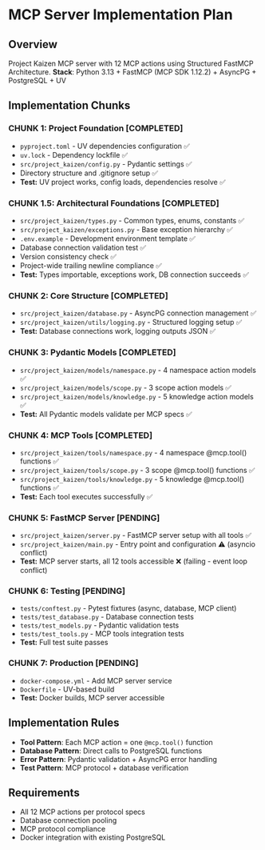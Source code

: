 # MCP Server Implementation Plan

## Overview
Project Kaizen MCP server with 12 MCP actions using Structured FastMCP Architecture.
**Stack**: Python 3.13 + FastMCP (MCP SDK 1.12.2) + AsyncPG + PostgreSQL + UV

## Implementation Chunks

### **CHUNK 1: Project Foundation** [COMPLETED]
- `pyproject.toml` - UV dependencies configuration ✅
- `uv.lock` - Dependency lockfile ✅
- `src/project_kaizen/config.py` - Pydantic settings ✅
- Directory structure and .gitignore setup ✅
- **Test:** UV project works, config loads, dependencies resolve ✅

### **CHUNK 1.5: Architectural Foundations** [COMPLETED]
- `src/project_kaizen/types.py` - Common types, enums, constants ✅
- `src/project_kaizen/exceptions.py` - Base exception hierarchy ✅
- `.env.example` - Development environment template ✅
- Database connection validation test ✅
- Version consistency check ✅
- Project-wide trailing newline compliance ✅
- **Test:** Types importable, exceptions work, DB connection succeeds ✅

### **CHUNK 2: Core Structure** [COMPLETED]
- `src/project_kaizen/database.py` - AsyncPG connection management ✅
- `src/project_kaizen/utils/logging.py` - Structured logging setup ✅
- **Test:** Database connections work, logging outputs JSON ✅

### **CHUNK 3: Pydantic Models** [COMPLETED]
- `src/project_kaizen/models/namespace.py` - 4 namespace action models ✅
- `src/project_kaizen/models/scope.py` - 3 scope action models ✅
- `src/project_kaizen/models/knowledge.py` - 5 knowledge action models ✅
- **Test:** All Pydantic models validate per MCP specs ✅

### **CHUNK 4: MCP Tools** [COMPLETED]
- `src/project_kaizen/tools/namespace.py` - 4 namespace @mcp.tool() functions ✅
- `src/project_kaizen/tools/scope.py` - 3 scope @mcp.tool() functions ✅
- `src/project_kaizen/tools/knowledge.py` - 5 knowledge @mcp.tool() functions ✅
- **Test:** Each tool executes successfully ✅

### **CHUNK 5: FastMCP Server** [PENDING]
- `src/project_kaizen/server.py` - FastMCP server setup with all tools ✅
- `src/project_kaizen/main.py` - Entry point and configuration ⚠️ (asyncio conflict)
- **Test:** MCP server starts, all 12 tools accessible ❌ (failing - event loop conflict)

### **CHUNK 6: Testing** [PENDING]
- `tests/conftest.py` - Pytest fixtures (async, database, MCP client)
- `tests/test_database.py` - Database connection tests
- `tests/test_models.py` - Pydantic validation tests
- `tests/test_tools.py` - MCP tools integration tests
- **Test:** Full test suite passes

### **CHUNK 7: Production** [PENDING]
- `docker-compose.yml` - Add MCP server service
- `Dockerfile` - UV-based build
- **Test:** Docker builds, MCP server accessible

## Implementation Rules
- **Tool Pattern**: Each MCP action = one `@mcp.tool()` function
- **Database Pattern**: Direct calls to PostgreSQL functions
- **Error Pattern**: Pydantic validation + AsyncPG error handling
- **Test Pattern**: MCP protocol + database verification

## Requirements
- All 12 MCP actions per protocol specs
- Database connection pooling
- MCP protocol compliance
- Docker integration with existing PostgreSQL
